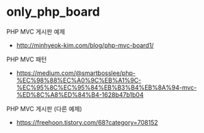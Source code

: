 # only_php_board
PHP MVC 게시판 예제
- http://minhyeok-kim.com/blog/php-mvc-board1/

PHP MVC 패턴
- https://medium.com/@smartbosslee/php-%EC%98%88%EC%A0%9C%EB%A1%9C-%EC%95%8C%EC%95%84%EB%B3%B4%EB%8A%94-mvc-%ED%8C%A8%ED%84%B4-1628b47b1b04

PHP MVC 게시판 (다른 예제)
- https://freehoon.tistory.com/68?category=708152
